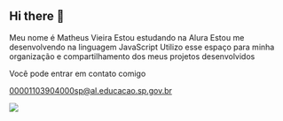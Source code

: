 ## Hi there 👋
Meu nome é Matheus Vieira
Estou estudando na Alura
Estou me desenvolvendo na linguagem JavaScript
Utilizo esse espaço para minha organização e compartilhamento dos meus projetos desenvolvidos

Você pode entrar em contato comigo

00001103904000sp@al.educacao.sp.gov.br


![](link)

